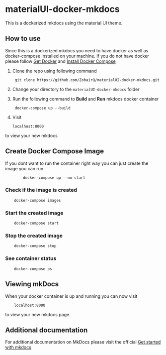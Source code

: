 # materialUI-docker-mkdocs

This is a dockerized mkdocs using the material UI theme.

## How to use

Since this is a dockerized mkdocs you need to have docker as well as docker-compose installed on your machine. If you do not have docker please follow [Get Docker](https://docs.docker.com/get-docker/) and [Install Docker Compose](https://docs.docker.com/compose/install/)
    
        
1. Clone the repo using following command
   
        git clone https://github.com/ZobairQ/materialUI-docker-mkdocs.git

2. Change your directory to the `materialUI-docker-mkdocs` folder

3. Run the following command to **Build** and **Run** mkdocs docker container

        docker-compose up --build
 
 4. Visit 
 
        localhost:8000
        
to view your new mkdocs 
## Create Docker Compose Image

If you dont want to run the container right way you can just create the image you can run     

            docker-compose up --no-start

### Check if the image is created

        docker-compose images

### Start the created image

        docker-compose start 

### Stop the created image

        docker-compose stop
### See container status

        docker-compose ps

## Viewing mkDocs

When your docker container is up and running you can now visit

        localhost:8000
to view your new mkdocs page.

## Additional documentation 

For additional documentation on MkDocs please visit the official [Get started with mkdocs](https://www.mkdocs.org/#getting-started)

